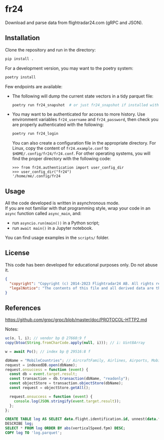 # fr24

Download and parse data from flightradar24.com (gRPC and JSON).

## Installation

Clone the repository and run in the directory:

```sh
pip install .
```

For a development version, you may want to the poetry system:

```sh
poetry install
```

Few endpoints are available:

- The following will dump the current state vectors in a tidy parquet file:

  ```sh
  poetry run fr24_snapshot  # or just fr24_snapshot if installed with pip
  ```

- You may want to be authenticated for access to more history. Use environment variables `fr24_username` and `fr24_password`, then check you are properly authenticated with the following:

  ```sh
  poetry run fr24_login
  ```

  You can also create a configuration file in the appropriate directory. For Linux, copy the content of `fr24.example.conf` to `$HOME/.config/fr24/fr24.conf`. For other operating systems, you will find the proper directory with the following code:

  ```pycon
  >>> from fr24.authentication import user_config_dir
  >>> user_config_dir("fr24")
  '/home/me/.config/fr24
  ```

## Usage

All the code developed is written in asynchronous mode.  
If you are not familiar with that programming style, wrap your code in an `async` function called `async_main`, and:

- run `asyncio.run(main())` in a Python script;
- run `await main()` in a Jupyter notebook.

You can find usage examples in the `scripts/` folder.

## License

This code has been developed for educational purposes only. Do not abuse it.

```json
{
  "copyright": "Copyright (c) 2014-2023 Flightradar24 AB. All rights reserved.",
  "legalNotice": "The contents of this file and all derived data are the property of Flightradar24 AB for use exclusively by its products and applications. Using, modifying or redistributing the data without the prior written permission of Flightradar24 AB is not allowed and may result in prosecutions."
}
```

## References

https://github.com/grpc/grpc/blob/master/doc/PROTOCOL-HTTP2.md

Notes:

```js
uc(o, l, i); // vendor bp @ 27660:9 f
copy(btoa(String.fromCharCode.apply(null, i))); // i: Uint8Array

w = await Po(); // index bp @ 29516:8 f

dbName = "MobileCountries"; // AircraftFamily, Airlines, Airports, MobileCountries
request = indexedDB.open(dbName);
request.onsuccess = function (event) {
  const db = event.target.result;
  const transaction = db.transaction(dbName, "readonly");
  const objectStore = transaction.objectStore(dbName);
  const request = objectStore.getAll();

  request.onsuccess = function (event) {
    console.log(JSON.stringify(event.target.result));
  };
};
```

```sql
CREATE TABLE log AS SELECT data.flight.identification.id, unnest(data.flight.track, max_depth := 2) FROM read_json_auto("*.json");
DESCRIBE log;
SELECT * FROM log ORDER BY abs(verticalSpeed.fpm) DESC;
COPY log TO 'log.parquet';

```
